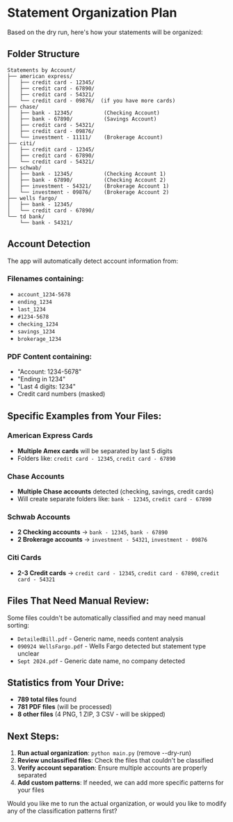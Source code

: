 # Statement Organization Plan

Based on the dry run, here's how your statements will be organized:

## Folder Structure

```
Statements by Account/
├── american express/
│   ├── credit card - 12345/
│   ├── credit card - 67890/
│   ├── credit card - 54321/
│   └── credit card - 09876/  (if you have more cards)
├── chase/
│   ├── bank - 12345/          (Checking Account)
│   ├── bank - 67890/          (Savings Account)
│   ├── credit card - 54321/
│   ├── credit card - 09876/
│   └── investment - 11111/    (Brokerage Account)
├── citi/
│   ├── credit card - 12345/
│   ├── credit card - 67890/
│   └── credit card - 54321/
├── schwab/
│   ├── bank - 12345/          (Checking Account 1)
│   ├── bank - 67890/          (Checking Account 2)
│   ├── investment - 54321/    (Brokerage Account 1)
│   └── investment - 09876/    (Brokerage Account 2)
├── wells fargo/
│   ├── bank - 12345/
│   └── credit card - 67890/
└── td bank/
    └── bank - 54321/
```

## Account Detection

The app will automatically detect account information from:

### Filenames containing:
- `account_1234-5678`
- `ending_1234`
- `last_1234` 
- `#1234-5678`
- `checking_1234`
- `savings_1234`
- `brokerage_1234`

### PDF Content containing:
- "Account: 1234-5678"
- "Ending in 1234"
- "Last 4 digits: 1234"
- Credit card numbers (masked)

## Specific Examples from Your Files:

### American Express Cards
- **Multiple Amex cards** will be separated by last 5 digits
- Folders like: `credit card - 12345`, `credit card - 67890`

### Chase Accounts
- **Multiple Chase accounts** detected (checking, savings, credit cards)
- Will create separate folders like: `bank - 12345`, `credit card - 67890`

### Schwab Accounts
- **2 Checking accounts** → `bank - 12345`, `bank - 67890`
- **2 Brokerage accounts** → `investment - 54321`, `investment - 09876`

### Citi Cards
- **2-3 Credit cards** → `credit card - 12345`, `credit card - 67890`, `credit card - 54321`

## Files That Need Manual Review:

Some files couldn't be automatically classified and may need manual sorting:
- `DetailedBill.pdf` - Generic name, needs content analysis
- `090924 WellsFargo.pdf` - Wells Fargo detected but statement type unclear
- `Sept 2024.pdf` - Generic date name, no company detected

## Statistics from Your Drive:
- **789 total files** found
- **781 PDF files** (will be processed)
- **8 other files** (4 PNG, 1 ZIP, 3 CSV - will be skipped)

## Next Steps:
1. **Run actual organization**: `python main.py` (remove --dry-run)
2. **Review unclassified files**: Check the files that couldn't be classified
3. **Verify account separation**: Ensure multiple accounts are properly separated
4. **Add custom patterns**: If needed, we can add more specific patterns for your files

Would you like me to run the actual organization, or would you like to modify any of the classification patterns first?

